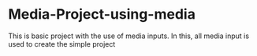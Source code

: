 # Media-Project-using-media
This is basic project with the use of media inputs. In this, all media input is used to create the simple project
